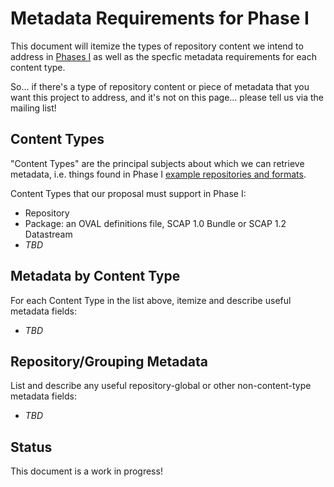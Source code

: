 # Metadata Requirements for Phase I

This document will itemize the types of repository content we intend to address
in [Phases I](https://github.com/OVAL-Community/Repo-Meta-WG) as well as the 
specfic metadata requirements for each content type.

So... if there's a type of repository content or piece of metadata that you want this 
project to address, and it's not on this page... please tell us via the mailing list!

## Content Types

"Content Types" are the principal subjects about which we can retrieve metadata, i.e. things found in Phase I 
[example repositories and formats](https://github.com/OVAL-Community/Repo-Meta-WG/blob/master/1.examples.md).

Content Types that our proposal must support in Phase I:

- Repository
- Package: an OVAL definitions file, SCAP 1.0 Bundle or SCAP 1.2 Datastream
- _TBD_

## Metadata by Content Type

For each Content Type in the list above, itemize and describe useful metadata fields:

- _TBD_

## Repository/Grouping Metadata

List and describe any useful repository-global or other non-content-type metadata fields:

- _TBD_


## Status

This document is a work in progress!




